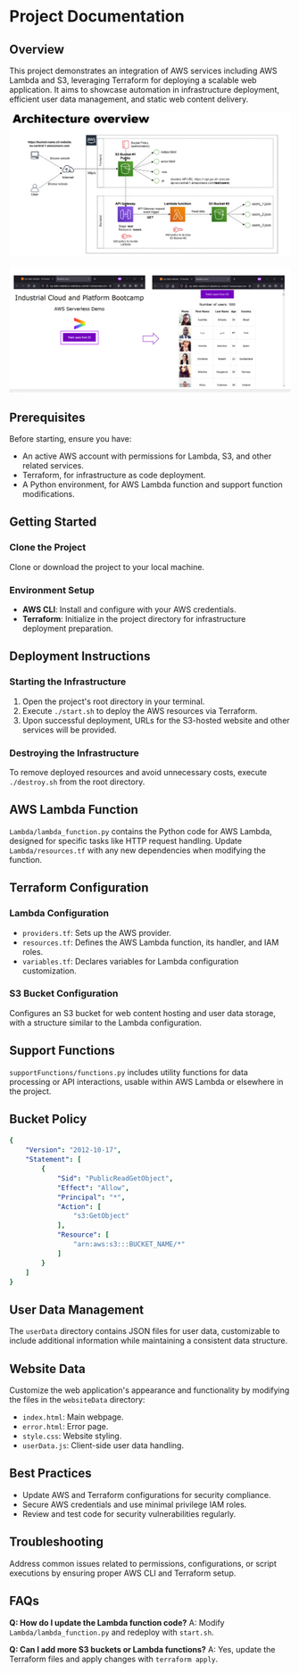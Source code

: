 # Project Documentation

## Overview
This project demonstrates an integration of AWS services including AWS Lambda and S3, leveraging Terraform for deploying a scalable web application. It aims to showcase automation in infrastructure deployment, efficient user data management, and static web content delivery.

![Architecture Overview](Images/Architecture_overview.png)

![Target](Images/Target.png)

## Prerequisites
Before starting, ensure you have:
- An active AWS account with permissions for Lambda, S3, and other related services.
- Terraform, for infrastructure as code deployment.
- A Python environment, for AWS Lambda function and support function modifications.

## Getting Started
### Clone the Project
Clone or download the project to your local machine. 

### Environment Setup
- **AWS CLI**: Install and configure with your AWS credentials.
- **Terraform**: Initialize in the project directory for infrastructure deployment preparation.

## Deployment Instructions
### Starting the Infrastructure
1. Open the project's root directory in your terminal.
2. Execute `./start.sh` to deploy the AWS resources via Terraform.
3. Upon successful deployment, URLs for the S3-hosted website and other services will be provided.

### Destroying the Infrastructure
To remove deployed resources and avoid unnecessary costs, execute `./destroy.sh` from the root directory.

## AWS Lambda Function
`Lambda/lambda_function.py` contains the Python code for AWS Lambda, designed for specific tasks like HTTP request handling. Update `Lambda/resources.tf` with any new dependencies when modifying the function.

## Terraform Configuration
### Lambda Configuration
- `providers.tf`: Sets up the AWS provider.
- `resources.tf`: Defines the AWS Lambda function, its handler, and IAM roles.
- `variables.tf`: Declares variables for Lambda configuration customization.

### S3 Bucket Configuration
Configures an S3 bucket for web content hosting and user data storage, with a structure similar to the Lambda configuration.

## Support Functions
`supportFunctions/functions.py` includes utility functions for data processing or API interactions, usable within AWS Lambda or elsewhere in the project.

## Bucket Policy
```yml
{
	"Version": "2012-10-17",
	"Statement": [
		{
			"Sid": "PublicReadGetObject",
			"Effect": "Allow",
			"Principal": "*",
			"Action": [
				"s3:GetObject"
			],
			"Resource": [
				"arn:aws:s3:::BUCKET_NAME/*"
			]
		}
	]
}
```

## User Data Management
The `userData` directory contains JSON files for user data, customizable to include additional information while maintaining a consistent data structure.

## Website Data
Customize the web application's appearance and functionality by modifying the files in the `websiteData` directory:
- `index.html`: Main webpage.
- `error.html`: Error page.
- `style.css`: Website styling.
- `userData.js`: Client-side user data handling.

## Best Practices
- Update AWS and Terraform configurations for security compliance.
- Secure AWS credentials and use minimal privilege IAM roles.
- Review and test code for security vulnerabilities regularly.

## Troubleshooting
Address common issues related to permissions, configurations, or script executions by ensuring proper AWS CLI and Terraform setup.

## FAQs
**Q: How do I update the Lambda function code?**
A: Modify `Lambda/lambda_function.py` and redeploy with `start.sh`.

**Q: Can I add more S3 buckets or Lambda functions?**
A: Yes, update the Terraform files and apply changes with `terraform apply`.
